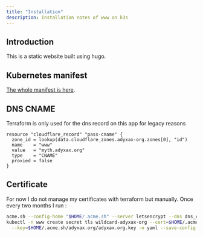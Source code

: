 ```yaml
---
title: "Installation"
description: Installation notes of www on k3s
---
```


## Introduction

This is a static website built using hugo.

## Kubernetes manifest

[The whole manifest is here](https://git.adyxax.org/adyxax/www/tree/deploy/www.yaml).

## DNS CNAME

Terraform is only used for the dns record on this app for legacy reasons

```hcl
resource "cloudflare_record" "pass-cname" {
  zone_id = lookup(data.cloudflare_zones.adyxax-org.zones[0], "id")
  name    = "www"
  value   = "myth.adyxax.org"
  type    = "CNAME"
  proxied = false
}
```

## Certificate

For now I do not manage my certificates with terraform but manually. Once every two months I run :
```sh
acme.sh --config-home "$HOME/.acme.sh" --server letsencrypt --dns dns_cf --issue -d adyxax.org -d *.adyxax.org --force
kubectl -n www create secret tls wildcard-adyxax-org --cert=$HOME/.acme.sh/adyxax.org/fullchain.cer \
  --key=$HOME/.acme.sh/adyxax.org/adyxax.org.key -o yaml --save-config --dry-run=client | kubectl apply -f -
```
